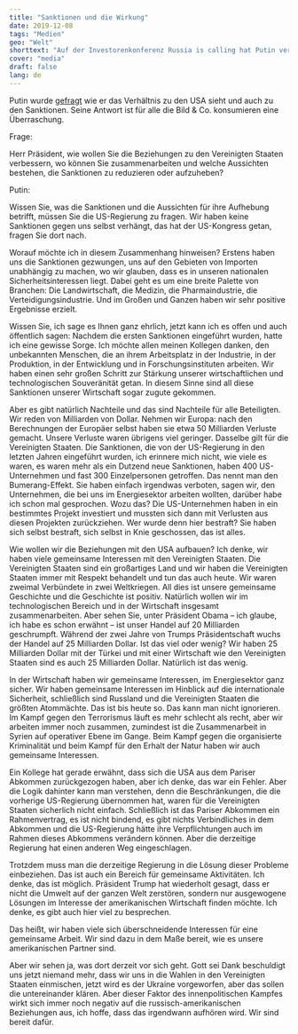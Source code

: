 ```yaml
---
title: "Sanktionen und die Wirkung"
date: 2019-12-08
tags: "Medien"
geo: "Welt"
shorttext: "Auf der Investorenkonferenz Russia is calling hat Putin verschiedene Fragen beantwortet. Es ging auch um die Sanktionen."
cover: "media"
draft: false
lang: de
---
```


Putin wurde [gefragt](http://kremlin.ru/events/president/news/62073 "Инвестиционный форум 'Россия зовёт!'") wie er das Verhältnis zu den USA sieht und auch zu den Sanktionen. Seine Antwort ist für alle die Bild & Co. konsumieren eine Überraschung.

Frage:

Herr Präsident, wie wollen Sie die Beziehungen zu den Vereinigten Staaten verbessern, wo können Sie zusammenarbeiten und welche Aussichten bestehen, die Sanktionen zu reduzieren oder aufzuheben?

Putin:

Wissen Sie, was die Sanktionen und die Aussichten für ihre Aufhebung betrifft, müssen Sie die US-Regierung zu fragen. Wir haben keine Sanktionen gegen uns selbst verhängt, das hat der US-Kongress getan, fragen Sie dort nach.

Worauf möchte ich in diesem Zusammenhang hinweisen? Erstens haben uns die Sanktionen gezwungen, uns auf den Gebieten von Importen unabhängig zu machen, wo wir glauben, dass es in unseren nationalen Sicherheitsinteressen liegt. Dabei geht es um eine breite Palette von Branchen: Die Landwirtschaft, die Medizin, die Pharmaindustrie, die Verteidigungsindustrie. Und im Großen und Ganzen haben wir sehr positive Ergebnisse erzielt.

Wissen Sie, ich sage es Ihnen ganz ehrlich, jetzt kann ich es offen und auch öffentlich sagen: Nachdem die ersten Sanktionen eingeführt wurden, hatte ich eine gewisse Sorge. Ich möchte allen meinen Kollegen danken, den unbekannten Menschen, die an ihrem Arbeitsplatz in der Industrie, in der Produktion, in der Entwicklung und in Forschungsinstituten arbeiten. Wir haben einen sehr großen Schritt zur Stärkung unserer wirtschaftlichen und technologischen Souveränität getan. In diesem Sinne sind all diese Sanktionen unserer Wirtschaft sogar zugute gekommen.

Aber es gibt natürlich Nachteile und das sind Nachteile für alle Beteiligten. Wir reden von Milliarden von Dollar. Nehmen wir Europa: nach den Berechnungen der Europäer selbst haben sie etwa 50 Milliarden Verluste gemacht. Unsere Verluste waren übrigens viel geringer. Dasselbe gilt für die Vereinigten Staaten. Die Sanktionen, die von der US-Regierung in den letzten Jahren eingeführt wurden, ich erinnere mich nicht, wie viele es waren, es waren mehr als ein Dutzend neue Sanktionen, haben 400 US-Unternehmen und fast 300 Einzelpersonen getroffen. Das nennt man den Bumerang-Effekt. Sie haben einfach irgendwas verboten, sagen wir, den Unternehmen, die bei uns im Energiesektor arbeiten wollten, darüber habe ich schon mal gesprochen. Wozu das? Die US-Unternehmen haben in ein bestimmtes Projekt investiert und mussten sich dann mit Verlusten aus diesen Projekten zurückziehen. Wer wurde denn hier bestraft? Sie haben sich selbst bestraft, sich selbst in Knie geschossen, das ist alles.

Wie wollen wir die Beziehungen mit den USA aufbauen? Ich denke, wir haben viele gemeinsame Interessen mit den Vereinigten Staaten. Die Vereinigten Staaten sind ein großartiges Land und wir haben die Vereinigten Staaten immer mit Respekt behandelt und tun das auch heute. Wir waren zweimal Verbündete in zwei Weltkriegen. All dies ist unsere gemeinsame Geschichte und die Geschichte ist positiv. Natürlich wollen wir im technologischen Bereich und in der Wirtschaft insgesamt zusammenarbeiten. Aber sehen Sie, unter Präsident Obama – ich glaube, ich habe es schon erwähnt – ist unser Handel auf 20 Milliarden geschrumpft. Während der zwei Jahre von Trumps Präsidentschaft wuchs der Handel auf 25 Milliarden Dollar. Ist das viel oder wenig? Wir haben 25 Milliarden Dollar mit der Türkei und mit einer Wirtschaft wie den Vereinigten Staaten sind es auch 25 Milliarden Dollar. Natürlich ist das wenig.

In der Wirtschaft haben wir gemeinsame Interessen, im Energiesektor ganz sicher. Wir haben gemeinsame Interessen im Hinblick auf die internationale Sicherheit, schließlich sind Russland und die Vereinigten Staaten die größten Atommächte. Das ist bis heute so. Das kann man nicht ignorieren. Im Kampf gegen den Terrorismus läuft es mehr schlecht als recht, aber wir arbeiten immer noch zusammen, zumindest ist die Zusammenarbeit in Syrien auf operativer Ebene im Gange. Beim Kampf gegen die organisierte Kriminalität und beim Kampf für den Erhalt der Natur haben wir auch gemeinsame Interessen.

Ein Kollege hat gerade erwähnt, dass sich die USA aus dem Pariser Abkommen zurückgezogen haben, aber ich denke, das war ein Fehler. Aber die Logik dahinter kann man verstehen, denn die Beschränkungen, die die vorherige US-Regierung übernommen hat, waren für die Vereinigten Staaten sicherlich nicht einfach. Schließlich ist das Pariser Abkommen ein Rahmenvertrag, es ist nicht bindend, es gibt nichts Verbindliches in dem Abkommen und die US-Regierung hätte ihre Verpflichtungen auch im Rahmen dieses Abkommens verändern können. Aber die derzeitige Regierung hat einen anderen Weg eingeschlagen.

Trotzdem muss man die derzeitige Regierung in die Lösung dieser Probleme einbeziehen. Das ist auch ein Bereich für gemeinsame Aktivitäten. Ich denke, das ist möglich. Präsident Trump hat wiederholt gesagt, dass er nicht die Umwelt auf der ganzen Welt zerstören, sondern nur ausgewogene Lösungen im Interesse der amerikanischen Wirtschaft finden möchte. Ich denke, es gibt auch hier viel zu besprechen.

Das heißt, wir haben viele sich überschneidende Interessen für eine gemeinsame Arbeit. Wir sind dazu in dem Maße bereit, wie es unsere amerikanischen Partner sind.

Aber wir sehen ja, was dort derzeit vor sich geht. Gott sei Dank beschuldigt uns jetzt niemand mehr, dass wir uns in die Wahlen in den Vereinigten Staaten einmischen, jetzt wird es der Ukraine vorgeworfen, aber das sollen die untereinander klären. Aber dieser Faktor des innenpolitischen Kampfes wirkt sich immer noch negativ auf die russisch-amerikanischen Beziehungen aus, ich hoffe, dass das irgendwann aufhören wird. Wir sind bereit dafür.
